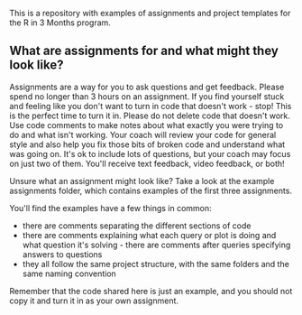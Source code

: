 This is a repository with examples of assignments and project templates for the R in 3 Months program.

## What are assignments for and what might they look like?

Assignments are a way for you to ask questions and get feedback. Please spend no longer than 3 hours on an assignment. If you find yourself stuck and feeling like you don't want to turn in code that doesn't work - stop! This is the perfect time to turn it in. Please do not delete code that doesn't work. Use code comments to make notes about what exactly you were trying to do and what isn't working. Your coach will review your code for general style and also help you fix those bits of broken code and understand what was going on. It's ok to include lots of questions, but your coach may focus on just two of them. You'll receive text feedback, video feedback, or both!

Unsure what an assignment might look like? Take a look at the example assignments folder, which contains examples of the first three assignments. 

You'll find the examples have a few things in common: 
- there are comments separating the different sections of code
- there are comments explaining what each query or plot is doing and what question it's solving - there are comments after queries specifying answers to questions
- they all follow the same project structure, with the same folders and the same naming convention

Remember that the code shared here is just an example, and you should not copy it and turn it in as your own assignment.
